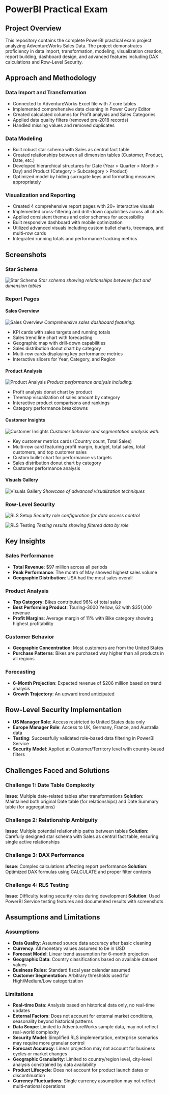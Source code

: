 # PowerBI Practical Exam

## Project Overview
This repository contains the complete PowerBI practical exam project analyzing AdventureWorks Sales Data. The project demonstrates proficiency in data import, transformation, modeling, visualization creation, report building, dashboard design, and advanced features including DAX calculations and Row-Level Security.

## Approach and Methodology

### Data Import and Transformation
- Connected to AdventureWorks Excel file with 7 core tables
- Implemented comprehensive data cleaning in Power Query Editor
- Created calculated columns for Profit analysis and Sales Categories
- Applied data quality filters (removed pre-2018 records)
- Handled missing values and removed duplicates

### Data Modeling
- Built robust star schema with Sales as central fact table
- Created relationships between all dimension tables (Customer, Product, Date, etc.)
- Developed hierarchical structures for Date (Year > Quarter > Month > Day) and Product (Category > Subcategory > Product)
- Optimized model by hiding surrogate keys and formatting measures appropriately

### Visualization and Reporting
- Created 4 comprehensive report pages with 20+ interactive visuals
- Implemented cross-filtering and drill-down capabilities across all charts
- Applied consistent themes and color schemes for accessibility
- Built responsive dashboard with mobile optimization
- Utilized advanced visuals including custom bullet charts, treemaps, and multi-row cards
- Integrated running totals and performance tracking metrics

## Screenshots

### Star Schema
![Star Schema](https://github.com/QazGeo/PowerBI_Practical_Exam_George/blob/main/Screenshots/MODELVIEW.png?raw=true)
*Star schema showing relationships between fact and dimension tables*

### Report Pages

#### Sales Overview
![Sales Overview](https://github.com/QazGeo/PowerBI_Practical_Exam_George/blob/main/Screenshots/SALES%20OVERVIEW.png?raw=true)
*Comprehensive sales dashboard featuring:*
- KPI cards with sales targets and running totals
- Sales trend line chart with forecasting
- Geographic map with drill-down capabilities
- Sales distribution donut chart by category
- Multi-row cards displaying key performance metrics
- Interactive slicers for Year, Category, and Region

#### Product Analysis
![Product Analysis](https://github.com/QazGeo/PowerBI_Practical_Exam_George/blob/main/Screenshots/PRODUCT_ANALYSIS.png?raw=true)
*Product performance analysis including:*
- Profit analysis donut chart by product
- Treemap visualization of sales amount by category
- Interactive product comparisons and rankings
- Category performance breakdowns

#### Customer Insights
![Customer Insights](https://github.com/QazGeo/PowerBI_Practical_Exam_George/blob/main/Screenshots/CUSTOMER_INSIGHTS.png?raw=true)
*Customer behavior and segmentation analysis with:*
- Key customer metrics cards (Country count, Total Sales)
- Multi-row card featuring profit margin, budget, total sales, total customers, and top customer sales
- Custom bullet chart for performance vs targets
- Sales distribution donut chart by category
- Customer performance analysis

#### Visuals Gallery
![Visuals Gallery](https://github.com/QazGeo/PowerBI_Practical_Exam_George/blob/main/Screenshots/VISUALS_GALLERY.png?raw=true)
*Showcase of advanced visualization techniques*

### Row-Level Security
![RLS Setup](https://github.com/QazGeo/PowerBI_Practical_Exam_George/blob/d75dd62a732ece134887c7bf89870d2618e41a84/Screenshots/ROLES.png)
*Security role configuration for data access control*

![RLS Testing](https://github.com/QazGeo/PowerBI_Practical_Exam_George/blob/d75dd62a732ece134887c7bf89870d2618e41a84/Screenshots/ROLE_TEST.png)
*Testing results showing filtered data by role*

## Key Insights

### Sales Performance
- **Total Revenue**: $97 million across all periods
- **Peak Performance**: The month of May showed highest sales volume
- **Geographic Distribution**: USA had the most sales overall

### Product Analysis
- **Top Category**: Bikes contributed 96% of total sales
- **Best Performing Product**: Touring-3000 Yellow, 62 with $351,000 revenue
- **Profit Margins**: Average margin of 11% with Bike category showing highest profitability

### Customer Behavior
- **Geographic Concentration**: Most customers are from the United States
- **Purchase Patterns**: Bikes are purchased way higher than all products in all regions

### Forecasting
- **6-Month Projection**: Expected revenue of $206 million based on trend analysis
- **Growth Trajectory**: An upward trend anticipated

## Row-Level Security Implementation
- **US Manager Role**: Access restricted to United States data only
- **Europe Manager Role**: Access to UK, Germany, France, and Australia data
- **Testing**: Successfully validated role-based data filtering in PowerBI Service
- **Security Model**: Applied at Customer/Territory level with country-based filters

## Challenges Faced and Solutions

### Challenge 1: Date Table Complexity
**Issue**: Multiple date-related tables after transformations
**Solution**: Maintained both original Date table (for relationships) and Date Summary table (for aggregations)

### Challenge 2: Relationship Ambiguity
**Issue**: Multiple potential relationship paths between tables
**Solution**: Carefully designed star schema with Sales as central fact table, ensuring single active relationships

### Challenge 3: DAX Performance
**Issue**: Complex calculations affecting report performance
**Solution**: Optimized DAX formulas using CALCULATE and proper filter contexts

### Challenge 4: RLS Testing
**Issue**: Difficulty testing security roles during development
**Solution**: Used PowerBI Service testing features and documented results with screenshots

## Assumptions and Limitations

### Assumptions
- **Data Quality**: Assumed source data accuracy after basic cleaning
- **Currency**: All monetary values assumed to be in USD
- **Forecast Model**: Linear trend assumption for 6-month projection
- **Geographic Data**: Country classifications based on available dataset values
- **Business Rules**: Standard fiscal year calendar assumed
- **Customer Segmentation**: Arbitrary thresholds used for High/Medium/Low categorization

### Limitations
- **Real-time Data**: Analysis based on historical data only, no real-time updates
- **External Factors**: Does not account for external market conditions, seasonality beyond historical patterns
- **Data Scope**: Limited to AdventureWorks sample data, may not reflect real-world complexity
- **Security Model**: Simplified RLS implementation, enterprise scenarios may require more granular control
- **Forecast Accuracy**: Linear projection may not account for business cycles or market changes
- **Geographic Granularity**: Limited to country/region level, city-level analysis constrained by data availability
- **Product Lifecycle**: Does not account for product launch dates or discontinuation
- **Currency Fluctuations**: Single currency assumption may not reflect multi-national operations
